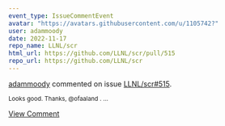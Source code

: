 ```yaml
---
event_type: IssueCommentEvent
avatar: "https://avatars.githubusercontent.com/u/1105742?"
user: adammoody
date: 2022-11-17
repo_name: LLNL/scr
html_url: https://github.com/LLNL/scr/pull/515
repo_url: https://github.com/LLNL/scr
---
```


<a href='https://github.com/adammoody' target='_blank'>adammoody</a> commented on issue <a href='https://github.com/LLNL/scr/pull/515' target='_blank'>LLNL/scr#515</a>.

<small>Looks good.  Thanks, @ofaaland ....</small>

<a href='https://github.com/LLNL/scr/pull/515' target='_blank'>View Comment</a>